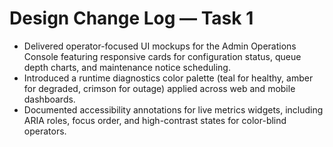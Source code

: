 # Design Change Log — Task 1

- Delivered operator-focused UI mockups for the Admin Operations Console featuring responsive cards for configuration status,
  queue depth charts, and maintenance notice scheduling.
- Introduced a runtime diagnostics color palette (teal for healthy, amber for degraded, crimson for outage) applied across web
  and mobile dashboards.
- Documented accessibility annotations for live metrics widgets, including ARIA roles, focus order, and high-contrast states for
  color-blind operators.
